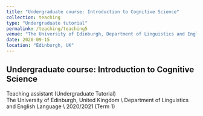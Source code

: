 ```yaml
---
title: "Undergraduate course: Introduction to Cognitive Science"
collection: teaching
type: "Undergraduate tutorial"
permalink: /teaching/teaching5
venue: "The University of Edinburgh, Department of Linguistics and English Language"
date: 2020-09-15
location: "Edinburgh, UK"
---
```

## Undergraduate course: Introduction to Cognitive Science
Teaching assistant (Undergraduate Tutorial)  
The University of Edinburgh, United Kingdom  \\
Department of Linguistics and English Language \\
2020/2021 (Term 1)


